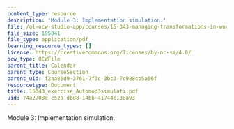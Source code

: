 ```yaml
---
content_type: resource
description: 'Module 3: Implementation simulation.'
file: /ol-ocw-studio-app/courses/15-343-managing-transformations-in-work-organizations-and-society-spring-2002/74a2708ec52adbd814bb41744c138a93_15343_exercise_Automod3simulati.pdf
file_size: 195841
file_type: application/pdf
learning_resource_types: []
license: https://creativecommons.org/licenses/by-nc-sa/4.0/
ocw_type: OCWFile
parent_title: Calendar
parent_type: CourseSection
parent_uid: f2aa86d9-3761-7f3c-3bc3-7c988cb5a56f
resourcetype: Document
title: 15343_exercise_Automod3simulati.pdf
uid: 74a2708e-c52a-dbd8-14bb-41744c138a93
---
```

Module 3: Implementation simulation.